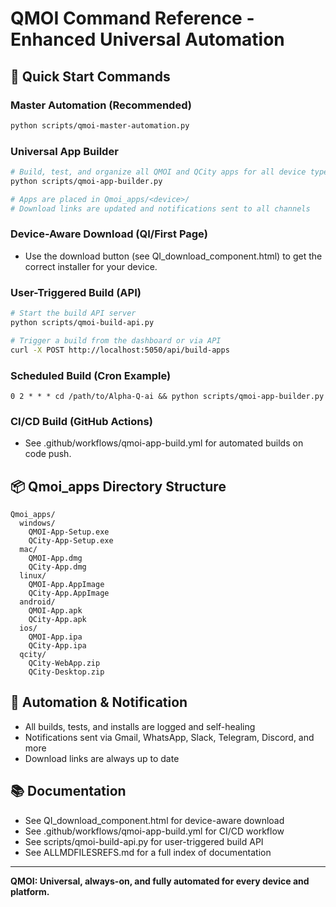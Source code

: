 # QMOI Command Reference - Enhanced Universal Automation

## 🚀 Quick Start Commands

### Master Automation (Recommended)
```bash
python scripts/qmoi-master-automation.py
```

### Universal App Builder
```bash
# Build, test, and organize all QMOI and QCity apps for all device types
python scripts/qmoi-app-builder.py

# Apps are placed in Qmoi_apps/<device>/
# Download links are updated and notifications sent to all channels
```

### Device-Aware Download (QI/First Page)
- Use the download button (see QI_download_component.html) to get the correct installer for your device.

### User-Triggered Build (API)
```bash
# Start the build API server
python scripts/qmoi-build-api.py

# Trigger a build from the dashboard or via API
curl -X POST http://localhost:5050/api/build-apps
```

### Scheduled Build (Cron Example)
```cron
0 2 * * * cd /path/to/Alpha-Q-ai && python scripts/qmoi-app-builder.py
```

### CI/CD Build (GitHub Actions)
- See .github/workflows/qmoi-app-build.yml for automated builds on code push.

## 📦 Qmoi_apps Directory Structure
```
Qmoi_apps/
  windows/
    QMOI-App-Setup.exe
    QCity-App-Setup.exe
  mac/
    QMOI-App.dmg
    QCity-App.dmg
  linux/
    QMOI-App.AppImage
    QCity-App.AppImage
  android/
    QMOI-App.apk
    QCity-App.apk
  ios/
    QMOI-App.ipa
    QCity-App.ipa
  qcity/
    QCity-WebApp.zip
    QCity-Desktop.zip
```

## 🔄 Automation & Notification
- All builds, tests, and installs are logged and self-healing
- Notifications sent via Gmail, WhatsApp, Slack, Telegram, Discord, and more
- Download links are always up to date

## 📚 Documentation
- See QI_download_component.html for device-aware download
- See .github/workflows/qmoi-app-build.yml for CI/CD workflow
- See scripts/qmoi-build-api.py for user-triggered build API
- See ALLMDFILESREFS.md for a full index of documentation

---
**QMOI: Universal, always-on, and fully automated for every device and platform.** 